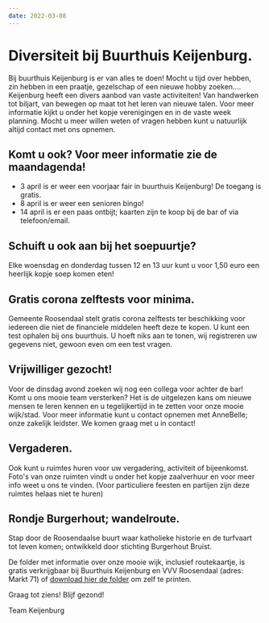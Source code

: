 ```yaml
---
date: 2022-03-08
---
```


# Diversiteit bij Buurthuis Keijenburg.

Bij buurthuis Keijenburg is er van alles te doen!
Mocht u tijd over hebben, zin hebben in een praatje, gezelschap of een nieuwe hobby zoeken....
Keijenburg heeft een divers aanbod van vaste activiteiten! Van handwerken tot biljart, van bewegen op maat tot het leren van nieuwe talen.
Voor meer informatie kijkt u onder het kopje verenigingen en in de vaste week planning.
Mocht u meer willen weten of vragen hebben kunt u natuurlijk altijd contact met ons opnemen.

## Komt u ook? Voor meer informatie zie de maandagenda!

-   3 april is er weer een voorjaar fair in buurthuis Keijenburg! De toegang is gratis.
-   8 april is er weer een senioren bingo!
-   14 april is er een paas ontbijt; kaarten zijn te koop bij de bar of via telefoon/email.

## Schuift u ook aan bij het soepuurtje?

Elke woensdag en donderdag tussen 12 en 13 uur kunt u voor 1,50 euro een heerlijk kopje soep komen eten!

## Gratis corona zelftests voor minima.

Gemeente Roosendaal stelt gratis corona zelftests ter beschikking voor iedereen die niet de financiele middelen heeft deze te kopen.
U kunt een test ophalen bij ons buurthuis. U hoeft niks aan te tonen, wij registreren uw gegevens niet, gewoon even om een test vragen.

## Vrijwilliger gezocht!

Voor de dinsdag avond zoeken wij nog een collega voor achter de bar!
Komt u ons mooie team versterken? Het is de uitgelezen kans om nieuwe mensen te leren kennen en u tegelijkertijd in te zetten voor onze mooie wijk/stad.
Voor meer informatie kunt u contact opnemen met AnneBelle; onze zakelijk leidster. We komen graag met u in contact!

## Vergaderen.

Ook kunt u ruimtes huren voor uw vergadering, activiteit of bijeenkomst.
Foto's van onze ruimten vindt u onder het kopje zaalverhuur en voor meer info weet u ons te vinden.
(Voor particuliere feesten en partijen zijn deze ruimtes helaas niet te huren)

## Rondje Burgerhout; wandelroute.

Stap door de Roosendaalse buurt waar katholieke historie en de turfvaart tot leven komen;
ontwikkeld door stichting Burgerhout Bruist.

De folder met informatie over onze mooie wijk, inclusief routekaartje, is gratis verkrijgbaar
bij Buurthuis Keijenburg en VVV Roosendaal (adres: Markt 71) of [download hier de folder](/lib/files/rondje-burgerhout.pdf) om zelf te printen.

Graag tot ziens!
Blijf gezond!

Team Keijenburg

